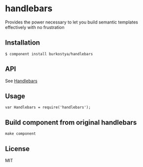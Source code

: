 
# handlebars

  Provides the power necessary to let you build semantic templates effectively with no frustration

## Installation

    $ component install burkostya/handlebars

## API

  See [Handlebars](https://github.com/wycats/handlebars.js/)
   
## Usage

    var Handlebars = require('handlebars');
    
## Build component from original handlebars

    make component

## License

  MIT
